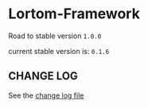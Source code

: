 # Lortom-Framework

Road to stable version `1.0.0`


current stable version is: `0.1.6`



## CHANGE LOG


See the [change log file](CHANGELOG.md)





